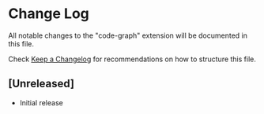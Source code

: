 # Change Log

All notable changes to the "code-graph" extension will be documented in this file.

Check [Keep a Changelog](http://keepachangelog.com/) for recommendations on how to structure this file.

## [Unreleased]

- Initial release